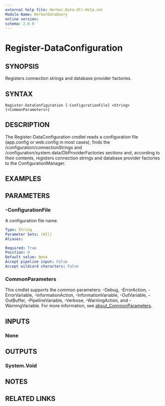 ```yaml
---
external help file: Horker.Data.dll-Help.xml
Module Name: HorkerDataQuery
online version:
schema: 2.0.0
---
```


# Register-DataConfiguration

## SYNOPSIS

Registers connection strings and database provider factories.

## SYNTAX

```
Register-DataConfiguration [-ConfigurationFile] <String> [<CommonParameters>]
```

## DESCRIPTION

The Register-DataConfiguration cmdlet reads a configuration file (app.config or web.config in most cases), finds the /configuration/connectionStrings and /configuration/system.data/DbProviderFactories sections and, according to their contents, registers connection strings and database provider factories to the ConfigurationManager.

## EXAMPLES

## PARAMETERS

### -ConfigurationFile

A configuration file name.

```yaml
Type: String
Parameter Sets: (All)
Aliases:

Required: True
Position: 0
Default value: None
Accept pipeline input: False
Accept wildcard characters: False
```

### CommonParameters
This cmdlet supports the common parameters: -Debug, -ErrorAction, -ErrorVariable, -InformationAction, -InformationVariable, -OutVariable, -OutBuffer, -PipelineVariable, -Verbose, -WarningAction, and -WarningVariable. For more information, see [about_CommonParameters](http://go.microsoft.com/fwlink/?LinkID=113216).

## INPUTS

### None

## OUTPUTS

### System.Void

## NOTES

## RELATED LINKS
